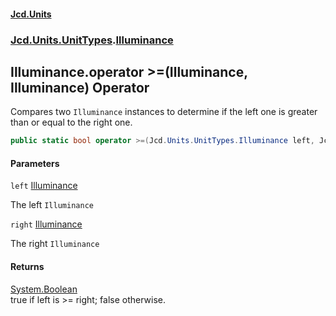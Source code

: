 #### [Jcd.Units](index.md 'index')
### [Jcd.Units.UnitTypes](Jcd.Units.UnitTypes.md 'Jcd.Units.UnitTypes').[Illuminance](Jcd.Units.UnitTypes.Illuminance.md 'Jcd.Units.UnitTypes.Illuminance')

## Illuminance.operator >=(Illuminance, Illuminance) Operator

Compares two `Illuminance` instances to determine if the left one is greater than or equal to the right one.

```csharp
public static bool operator >=(Jcd.Units.UnitTypes.Illuminance left, Jcd.Units.UnitTypes.Illuminance right);
```
#### Parameters

<a name='Jcd.Units.UnitTypes.Illuminance.op_GreaterThanOrEqual(Jcd.Units.UnitTypes.Illuminance,Jcd.Units.UnitTypes.Illuminance).left'></a>

`left` [Illuminance](Jcd.Units.UnitTypes.Illuminance.md 'Jcd.Units.UnitTypes.Illuminance')

The left `Illuminance`

<a name='Jcd.Units.UnitTypes.Illuminance.op_GreaterThanOrEqual(Jcd.Units.UnitTypes.Illuminance,Jcd.Units.UnitTypes.Illuminance).right'></a>

`right` [Illuminance](Jcd.Units.UnitTypes.Illuminance.md 'Jcd.Units.UnitTypes.Illuminance')

The right `Illuminance`

#### Returns
[System.Boolean](https://docs.microsoft.com/en-us/dotnet/api/System.Boolean 'System.Boolean')  
true if left is >= right; false otherwise.